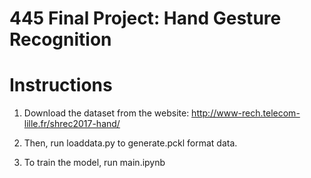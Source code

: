 # 445 Final Project: Hand Gesture Recognition

# Instructions

1. Download the dataset from the website: http://www-rech.telecom-lille.fr/shrec2017-hand/ <br>

2. Then, run loaddata.py to generate.pckl format data. <br>

3. To train the model, run main.ipynb <br>

